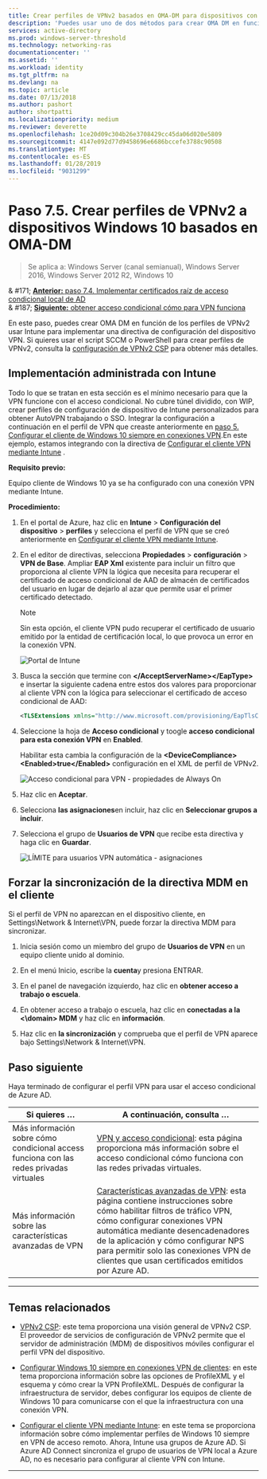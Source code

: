 ```yaml
---
title: Crear perfiles de VPNv2 basados en OMA-DM para dispositivos con Windows 10
description: 'Puedes usar uno de dos métodos para crear OMA DM en función de los perfiles de VPNv2. '
services: active-directory
ms.prod: windows-server-threshold
ms.technology: networking-ras
documentationcenter: ''
ms.assetid: ''
ms.workload: identity
ms.tgt_pltfrm: na
ms.devlang: na
ms.topic: article
ms.date: 07/13/2018
ms.author: pashort
author: shortpatti
ms.localizationpriority: medium
ms.reviewer: deverette
ms.openlocfilehash: 1ce20d09c304b26e3708429cc45da06d020e5809
ms.sourcegitcommit: 4147e092d77d9458696e6686bccefe3788c90508
ms.translationtype: MT
ms.contentlocale: es-ES
ms.lasthandoff: 01/28/2019
ms.locfileid: "9031299"
---
```

# Paso 7.5. Crear perfiles de VPNv2 a dispositivos Windows 10 basados en OMA-DM

>Se aplica a: Windows Server (canal semianual), Windows Server 2016, Windows Server 2012 R2, Windows 10

& #171;  [ **Anterior:** paso 7.4. Implementar certificados raíz de acceso condicional local de AD](vpn-deploy-cond-access-root-cert-to-on-premise-ad.md)<br>
& #187; [ **Siguiente:** obtener acceso condicional cómo para VPN funciona](https://docs.microsoft.com/windows/access-protection/vpn/vpn-conditional-access)

En este paso, puedes crear OMA DM en función de los perfiles de VPNv2 usar Intune para implementar una directiva de configuración del dispositivo VPN. Si quieres usar el script SCCM o PowerShell para crear perfiles de VPNv2, consulta la [configuración de VPNv2 CSP](https://docs.microsoft.com/windows/client-management/mdm/vpnv2-csp) para obtener más detalles. 

## Implementación administrada con Intune

Todo lo que se tratan en esta sección es el mínimo necesario para que la VPN funcione con el acceso condicional. No cubre túnel dividido, con WIP, crear perfiles de configuración de dispositivo de Intune personalizados para obtener AutoVPN trabajando o SSO. Integrar la configuración a continuación en el perfil de VPN que creaste anteriormente en [paso 5. Configurar el cliente de Windows 10 siempre en conexiones VPN](always-on-vpn/deploy/vpn-deploy-client-vpn-connections.md).En este ejemplo, estamos integrando con la directiva de [Configurar el cliente VPN mediante Intune](always-on-vpn/deploy/vpn-deploy-client-vpn-connections.md#configure-the-vpn-client-by-using-intune) . 

**Requisito previo:**<p>
Equipo cliente de Windows 10 ya se ha configurado con una conexión VPN mediante Intune.   


**Procedimiento:**

1. En el portal de Azure, haz clic en **Intune** > **Configuración del dispositivo** > **perfiles** y selecciona el perfil de VPN que se creó anteriormente en [Configurar el cliente VPN mediante Intune](always-on-vpn/deploy/vpn-deploy-client-vpn-connections.md#configure-the-vpn-client-by-using-intune).
    
2. En el editor de directivas, selecciona **Propiedades** > **configuración** > **VPN de Base**. Ampliar **EAP Xml** existente para incluir un filtro que proporciona al cliente VPN la lógica que necesita para recuperar el certificado de acceso condicional de AAD de almacén de certificados del usuario en lugar de dejarlo al azar que permite usar el primer certificado detectado.

    >[!NOTE]
    >Sin esta opción, el cliente VPN pudo recuperar el certificado de usuario emitido por la entidad de certificación local, lo que provoca un error en la conexión VPN.

    ![Portal de Intune](../../media/Always-On-Vpn/intune-eap-xml.png)

3. Busca la sección que termine con **\</AcceptServerName>\</EapType>** e insertar la siguiente cadena entre estos dos valores para proporcionar al cliente VPN con la lógica para seleccionar el certificado de acceso condicional de AAD:

    ```XML
    <TLSExtensions xmlns="http://www.microsoft.com/provisioning/EapTlsConnectionPropertiesV2"><FilteringInfo xmlns="http://www.microsoft.com/provisioning/EapTlsConnectionPropertiesV3"><EKUMapping><EKUMap><EKUName>AAD Conditional Access</EKUName><EKUOID>1.3.6.1.4.1.311.87</EKUOID></EKUMap></EKUMapping><ClientAuthEKUList Enabled="true"><EKUMapInList><EKUName>AAD Conditional Access</EKUName></EKUMapInList></ClientAuthEKUList></FilteringInfo></TLSExtensions>
    ```

4. Seleccione la hoja de **Acceso condicional** y toogle **acceso condicional para esta conexión VPN** en **Enabled**.<p>Habilitar esta cambia la configuración de la **\<DeviceCompliance>\<Enabled>true\</Enabled>** configuración en el XML de perfil de VPNv2.

    ![Acceso condicional para VPN - propiedades de Always On](../../media/Always-On-Vpn/vpn-conditional-access-azure-ad.png)

6. Haz clic en **Aceptar**.

6. Selecciona **las asignaciones**en incluir, haz clic en **Seleccionar grupos a incluir**.

7. Selecciona el grupo de **Usuarios de VPN** que recibe esta directiva y haga clic en **Guardar**.

    ![LÍMITE para usuarios VPN automática - asignaciones](../../media/Always-On-Vpn/cap-for-auto-vpn-users-assignments.png)

## Forzar la sincronización de la directiva MDM en el cliente
Si el perfil de VPN no aparezcan en el dispositivo cliente, en Settings\\Network & Internet\\VPN, puede forzar la directiva MDM para sincronizar.

1. Inicia sesión como un miembro del grupo de **Usuarios de VPN** en un equipo cliente unido al dominio.

2. En el menú Inicio, escribe la **cuenta**y presiona ENTRAR.

3.  En el panel de navegación izquierdo, haz clic en **obtener acceso a trabajo o escuela**.

5.  En obtener acceso a trabajo o escuela, haz clic en **conectadas a la <\domain> MDM** y haz clic en **información**.

6.  Haz clic en **la sincronización** y comprueba que el perfil de VPN aparece bajo Settings\\Network & Internet\\VPN.


## Paso siguiente
Haya terminado de configurar el perfil VPN para usar el acceso condicional de Azure AD. 

|Si quieres …  |A continuación, consulta …  |
|---------|---------|
|Más información sobre cómo condicional access funciona con las redes privadas virtuales  |[VPN y acceso condicional](https://docs.microsoft.com/windows/access-protection/vpn/vpn-conditional-access): esta página proporciona más información sobre el acceso condicional cómo funciona con las redes privadas virtuales.      |
|Más información sobre las características avanzadas de VPN  |[Características avanzadas de VPN](always-on-vpn/deploy/always-on-vpn-adv-options.md#advanced-vpn-features): esta página contiene instrucciones sobre cómo habilitar filtros de tráfico VPN, cómo configurar conexiones VPN automática mediante desencadenadores de la aplicación y cómo configurar NPS para permitir solo las conexiones VPN de clientes que usan certificados emitidos por Azure AD.        |


---

## Temas relacionados
- [VPNv2 CSP](https://msdn.microsoft.com/windows/hardware/commercialize/customize/mdm/vpnv2-csp): este tema proporciona una visión general de VPNv2 CSP. El proveedor de servicios de configuración de VPNv2 permite que el servidor de administración (MDM) de dispositivos móviles configurar el perfil VPN del dispositivo.

- [Configurar Windows 10 siempre en conexiones VPN de clientes](https://docs.microsoft.com/windows-server/remote/remote-access/vpn/always-on-vpn/deploy/vpn-deploy-client-vpn-connections): en este tema proporciona información sobre las opciones de ProfileXML y el esquema y cómo crear la VPN ProfileXML. Después de configurar la infraestructura de servidor, debes configurar los equipos de cliente de Windows 10 para comunicarse con el que la infraestructura con una conexión VPN. 

- [Configurar el cliente VPN mediante Intune](https://docs.microsoft.com/windows-server/remote/remote-access/vpn/always-on-vpn/deploy/vpn-deploy-client-vpn-connections#configure-the-vpn-client-by-using-intune): en este tema se proporciona información sobre cómo implementar perfiles de Windows 10 siempre en VPN de acceso remoto. Ahora, Intune usa grupos de Azure AD. Si Azure AD Connect sincroniza el grupo de usuarios de VPN local a Azure AD, no es necesario para configurar al cliente VPN con Intune.

---

